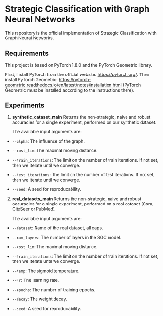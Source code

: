 # Strategic Classification with Graph Neural Networks

This repository is the official implementation of Strategic Classification with Graph Neural Networks.

## Requirements
This project is based on PyTorch 1.8.0 and the PyTorch Geometric library.

First, install PyTorch from the official website: https://pytorch.org/.
Then install PyTorch Geometric: https://pytorch-geometric.readthedocs.io/en/latest/notes/installation.html
(PyTorch Geometric must be installed according to the instructions there).

## Experiments

1. **synthetic_dataset_main**
Returns the non-strategic, naive and robust accuracies for a single experiment, performed on our synthetic dataset.

    The available input arguments are:
* `--alpha`: The influence of the graph.

* `--cost_lim`: The maximal moving distance.

* `--train_iterations`: The limit on the number of train iterations. If not set, then we iterate until we converge.

* `--test_iterations`: The limit on the number of test iterations. If not set, then we iterate until we converge.

* `--seed`: A seed for reproducability.

2. **real_datasets_main**
Returns the non-strategic, naive and robust accuracies for a single experiment, performed on a real dataset (Cora, CiteSeer or PubMed).


    The available input arguments are:
* `--dataset`: Name of the real dataset, all caps.

* `--num_layers`: The number of layers in the SGC model.

* `--cost_lim`: The maximal moving distance.

* `--train_iterations`: The limit on the number of train iterations. If not set, then we iterate until we converge.

* `--temp`: The sigmoid temperature.

* `--lr`: The learning rate.

* `--epochs`: The number of training epochs.

* `--decay`: The weight decay.

* `--seed`: A seed for reproducability.
